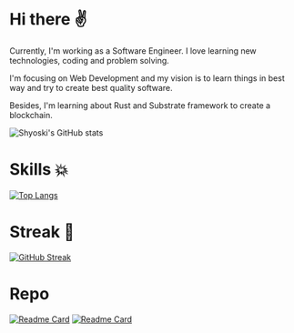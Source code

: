 # Hi there :v: 
Currently, I'm working as a Software Engineer. I love learning new technologies, coding and problem solving.

I'm focusing on Web Development and my vision is to learn things in best way and try to create best quality software.

Besides, I'm learning about Rust and Substrate framework to create a blockchain.

![Shyoski's GitHub stats](https://github-readme-stats.vercel.app/api?username=T-0914&show_icons=true&theme=radical)

# Skills :collision:
[![Top Langs](https://github-readme-stats.vercel.app/api/top-langs/?username=T-0914&layout=compact)](https://github.com/anuraghazra/github-readme-stats)

# Streak :triangular_flag_on_post:
[![GitHub Streak](https://github-readme-streak-stats.herokuapp.com/?user=T-0914&theme=neon-dark&hide_border=true)](https://git.io/streak-stats)

# Repo
[![Readme Card](https://github-readme-stats.vercel.app/api/pin/?username=T-0914&repo=substrate-tutorials)](https://github.com/T-0914/substrate-tutorials)
[![Readme Card](https://github-readme-stats.vercel.app/api/pin/?username=T-0914&repo=zombie-factory)](https://github.com/T-0914/zombie-factory)

